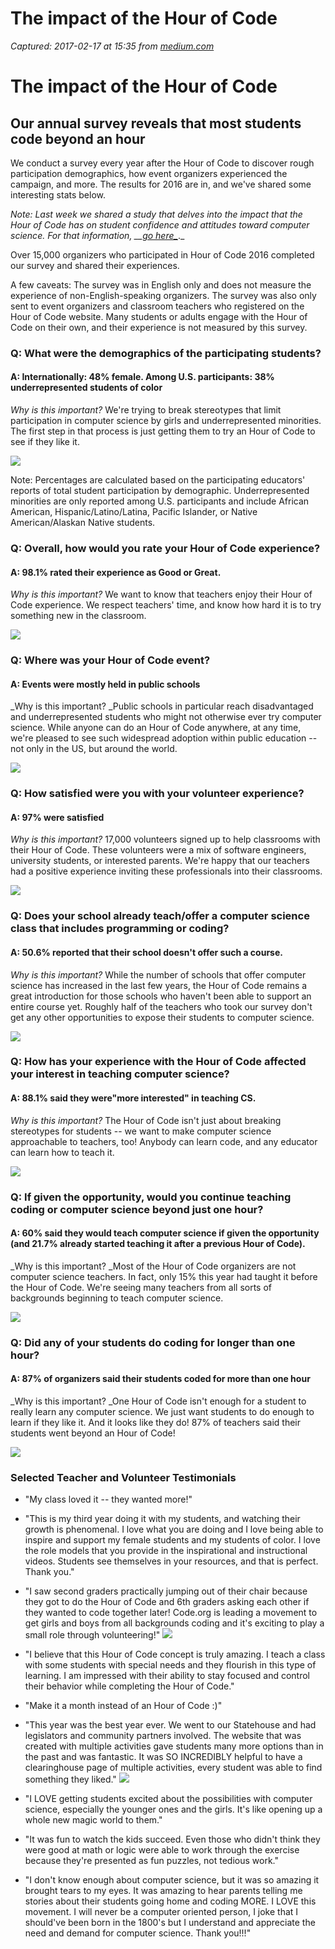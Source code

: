 # The impact of the Hour of Code

_Captured: 2017-02-17 at 15:35 from [medium.com](https://medium.com/anybody-can-learn/the-impact-of-the-hour-of-code-c0372352b9ae#.9icazor4w)_

# The impact of the Hour of Code

## Our annual survey reveals that most students code beyond an hour

We conduct a survey every year after the Hour of Code to discover rough participation demographics, how event organizers experienced the campaign, and more. The results for 2016 are in, and we've shared some interesting stats below.

_Note: Last week we shared a study that delves into the impact that the Hour of Code has on student confidence and attitudes toward computer science. For that information, __[go here_](http://code.org/files/HourOfCodeImpactStudy_Jan2017.pdf)_._

Over 15,000 organizers who participated in Hour of Code 2016 completed our survey and shared their experiences.

A few caveats: The survey was in English only and does not measure the experience of non-English-speaking organizers. The survey was also only sent to event organizers and classroom teachers who registered on the Hour of Code website. Many students or adults engage with the Hour of Code on their own, and their experience is not measured by this survey.

### Q: What were the demographics of the participating students?

#### A: Internationally: 48% female. Among U.S. participants: 38% underrepresented students of color

_Why is this important?_ We're trying to break stereotypes that limit participation in computer science by girls and underrepresented minorities. The first step in that process is just getting them to try an Hour of Code to see if they like it.

![](https://cdn-images-1.medium.com/max/800/0*gf96uxd73_rfu6FV.png)

Note: Percentages are calculated based on the participating educators' reports of total student participation by demographic. Underrepresented minorities are only reported among U.S. participants and include African American, Hispanic/Latino/Latina, Pacific Islander, or Native American/Alaskan Native students.

### Q: Overall, how would you rate your Hour of Code experience?

#### A: 98.1% rated their experience as Good or Great.

_Why is this important?_ We want to know that teachers enjoy their Hour of Code experience. We respect teachers' time, and know how hard it is to try something new in the classroom.

![](https://cdn-images-1.medium.com/max/800/0*1fjE5iybfgAxU77W.png)

### Q: Where was your Hour of Code event?

#### A: Events were mostly held in public schools

_Why is this important? _Public schools in particular reach disadvantaged and underrepresented students who might not otherwise ever try computer science. While anyone can do an Hour of Code anywhere, at any time, we're pleased to see such widespread adoption within public education -- not only in the US, but around the world.

![](https://cdn-images-1.medium.com/max/800/0*DAPHn-_Hf8k4Kqm6.png)

### Q: How satisfied were you with your volunteer experience?

#### A: 97% were satisfied

_Why is this important?_ 17,000 volunteers signed up to help classrooms with their Hour of Code. These volunteers were a mix of software engineers, university students, or interested parents. We're happy that our teachers had a positive experience inviting these professionals into their classrooms.

![](https://cdn-images-1.medium.com/max/800/1*lKD_TFV60hS0v6OiSX0V3w.png)

### Q: Does your school already teach/offer a computer science class that includes programming or coding?

#### A: 50.6% reported that their school doesn't offer such a course.

_Why is this important?_ While the number of schools that offer computer science has increased in the last few years, the Hour of Code remains a great introduction for those schools who haven't been able to support an entire course yet. Roughly half of the teachers who took our survey don't get any other opportunities to expose their students to computer science.

![](https://cdn-images-1.medium.com/max/800/0*pv7NJQewa2OiR7oO.png)

### Q: How has your experience with the Hour of Code affected your interest in teaching computer science?

#### A: 88.1% said they were"more interested" in teaching CS.

_Why is this important?_ The Hour of Code isn't just about breaking stereotypes for students -- we want to make computer science approachable to teachers, too! Anybody can learn code, and any educator can learn how to teach it.

![](https://cdn-images-1.medium.com/max/800/0*KsrYWDuMkrUrULtL.png)

### Q: If given the opportunity, would you continue teaching coding or computer science beyond just one hour?

#### A: 60% said they would teach computer science if given the opportunity (and 21.7% already started teaching it after a previous Hour of Code).

_Why is this important? _Most of the Hour of Code organizers are not computer science teachers. In fact, only 15% this year had taught it before the Hour of Code. We're seeing many teachers from all sorts of backgrounds beginning to teach computer science.

![](https://cdn-images-1.medium.com/max/800/0*HCDRIKl3WCF17R45.png)

### Q: Did any of your students do coding for longer than one hour?

#### A: 87% of organizers said their students coded for more than one hour

_Why is this important? _One Hour of Code isn't enough for a student to really learn any computer science. We just want students to do enough to learn if they like it. And it looks like they do! 87% of teachers said their students went beyond an Hour of Code!

![](https://cdn-images-1.medium.com/max/800/0*Z7FafOo1nBfbmfQS.png)

### Selected Teacher and Volunteer Testimonials

  * "My class loved it -- they wanted more!"
  * "This is my third year doing it with my students, and watching their growth is phenomenal. I love what you are doing and I love being able to inspire and support my female students and my students of color. I love the role models that you provide in the inspirational and instructional videos. Students see themselves in your resources, and that is perfect. Thank you."
  * "I saw second graders practically jumping out of their chair because they got to do the Hour of Code and 6th graders asking each other if they wanted to code together later! Code.org is leading a movement to get girls and boys from all backgrounds coding and it's exciting to play a small role through volunteering!"
![](https://cdn-images-1.medium.com/max/800/0*2HHlJvnhSC7eTqNS.jpg)

  * "I believe that this Hour of Code concept is truly amazing. I teach a class with some students with special needs and they flourish in this type of learning. I am impressed with their ability to stay focused and control their behavior while completing the Hour of Code."
  * "Make it a month instead of an Hour of Code :)"
  * "This year was the best year ever. We went to our Statehouse and had legislators and community partners involved. The website that was created with multiple activities gave students many more options than in the past and was fantastic. It was SO INCREDIBLY helpful to have a clearinghouse page of multiple activities, every student was able to find something they liked."
![](https://cdn-images-1.medium.com/max/800/0*pm6qUgg8AWDoNXhY.jpg)

  * "I LOVE getting students excited about the possibilities with computer science, especially the younger ones and the girls. It's like opening up a whole new magic world to them."
  * "It was fun to watch the kids succeed. Even those who didn't think they were good at math or logic were able to work through the exercise because they're presented as fun puzzles, not tedious work."
  * "I don't know enough about computer science, but it was so amazing it brought tears to my eyes. It was amazing to hear parents telling me stories about their students going home and coding MORE. I LOVE this movement. I will never be a computer oriented person, I joke that I should've been born in the 1800's but I understand and appreciate the need and demand for computer science. Thank you!!!"
